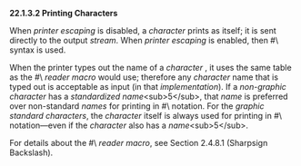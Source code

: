 **22.1.3.2 Printing Characters** 

When *printer escaping* is disabled, a *character* prints as itself; it is sent directly to the output *stream*. When *printer escaping* is enabled, then #\ syntax is used. 

When the printer types out the name of a *character* , it uses the same table as the #\ *reader macro* would use; therefore any *character* name that is typed out is acceptable as input (in that *implementation*). If a *non-graphic character* has a *standardized name*\<sub\>5\</sub\>, that *name* is preferred over non-standard *names* for printing in #\ notation. For the *graphic standard characters*, the *character* itself is always used for printing in #\ notation—even if the *character* also has a *name*\<sub\>5\</sub\>. 

For details about the #\ *reader macro*, see Section 2.4.8.1 (Sharpsign Backslash). 

